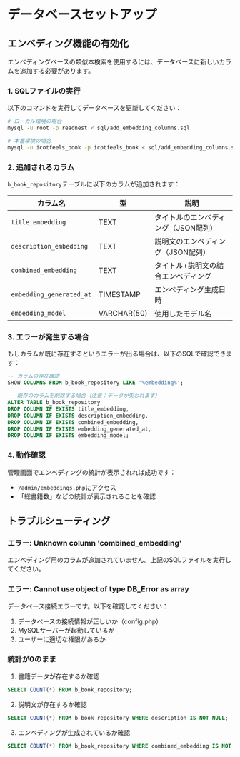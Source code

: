 # データベースセットアップ

## エンベディング機能の有効化

エンベディングベースの類似本検索を使用するには、データベースに新しいカラムを追加する必要があります。

### 1. SQLファイルの実行

以下のコマンドを実行してデータベースを更新してください：

```bash
# ローカル環境の場合
mysql -u root -p readnest < sql/add_embedding_columns.sql

# 本番環境の場合
mysql -u icotfeels_book -p icotfeels_book < sql/add_embedding_columns.sql
```

### 2. 追加されるカラム

`b_book_repository`テーブルに以下のカラムが追加されます：

| カラム名 | 型 | 説明 |
|----------|-----|------|
| `title_embedding` | TEXT | タイトルのエンベディング（JSON配列） |
| `description_embedding` | TEXT | 説明文のエンベディング（JSON配列） |
| `combined_embedding` | TEXT | タイトル+説明文の結合エンベディング |
| `embedding_generated_at` | TIMESTAMP | エンベディング生成日時 |
| `embedding_model` | VARCHAR(50) | 使用したモデル名 |

### 3. エラーが発生する場合

もしカラムが既に存在するというエラーが出る場合は、以下のSQLで確認できます：

```sql
-- カラムの存在確認
SHOW COLUMNS FROM b_book_repository LIKE '%embedding%';

-- 既存のカラムを削除する場合（注意：データが失われます）
ALTER TABLE b_book_repository 
DROP COLUMN IF EXISTS title_embedding,
DROP COLUMN IF EXISTS description_embedding,
DROP COLUMN IF EXISTS combined_embedding,
DROP COLUMN IF EXISTS embedding_generated_at,
DROP COLUMN IF EXISTS embedding_model;
```

### 4. 動作確認

管理画面でエンベディングの統計が表示されれば成功です：
- `/admin/embeddings.php`にアクセス
- 「総書籍数」などの統計が表示されることを確認

## トラブルシューティング

### エラー: Unknown column 'combined_embedding'

エンベディング用のカラムが追加されていません。上記のSQLファイルを実行してください。

### エラー: Cannot use object of type DB_Error as array

データベース接続エラーです。以下を確認してください：
1. データベースの接続情報が正しいか（config.php）
2. MySQLサーバーが起動しているか
3. ユーザーに適切な権限があるか

### 統計が0のまま

1. 書籍データが存在するか確認
```sql
SELECT COUNT(*) FROM b_book_repository;
```

2. 説明文が存在するか確認
```sql
SELECT COUNT(*) FROM b_book_repository WHERE description IS NOT NULL;
```

3. エンベディングが生成されているか確認
```sql
SELECT COUNT(*) FROM b_book_repository WHERE combined_embedding IS NOT NULL;
```